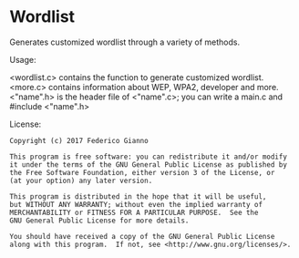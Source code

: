 # Wordlist

Generates customized wordlist through a variety of methods.

Usage:

   <wordlist.c> contains the function to generate customized wordlist.
   <more.c> contains information about WEP, WPA2, developer and more.
   <"name".h> is the header file of <"name".c>; you can write a main.c and #include <"name".h> 

License:

    Copyright (c) 2017 Federico Gianno
    
    This program is free software: you can redistribute it and/or modify
    it under the terms of the GNU General Public License as published by
    the Free Software Foundation, either version 3 of the License, or
    (at your option) any later version.

    This program is distributed in the hope that it will be useful,
    but WITHOUT ANY WARRANTY; without even the implied warranty of
    MERCHANTABILITY or FITNESS FOR A PARTICULAR PURPOSE.  See the
    GNU General Public License for more details.

    You should have received a copy of the GNU General Public License
    along with this program.  If not, see <http://www.gnu.org/licenses/>.
